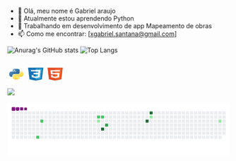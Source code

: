 - 👋 Olá, meu nome é Gabriel araujo
- 🌱 Atualmente estou aprendendo Python
- 💼 Trabalhando em desenvolvimento de app Mapeamento de obras
- 📫  Como me encontrar: [xgabriel.santana@gmail.com]
  
 ![Anurag's GitHub stats](https://github-readme-stats.vercel.app/api?username=GabrielAFds&show_icons=true&theme=radical)
 ![Top Langs](https://github-readme-stats.vercel.app/api/top-langs/?username=GabrielAFds&hide_progress=true)
<div style="display: inline_block"><br>
  <img align="center" alt="Gabriel-Python" height="30" width="40" src="https://raw.githubusercontent.com/devicons/devicon/master/icons/python/python-original.svg">
  <img align="center" alt="Gabriel-CSS" height="30" width="40" src="https://raw.githubusercontent.com/devicons/devicon/master/icons/css3/css3-original.svg">
  <img align="center" alt="Gabriel-HTML" height="30" width="40" src="https://raw.githubusercontent.com/devicons/devicon/master/icons/html5/html5-original.svg">
</div>
<br>
<div>
  <a href="https://www.linkedin.com/in/gabriel-araujo---/" target="_blank"><img src="https://img.shields.io/badge/LinkedIn-0077B5?style=for-the-badge&logo=linkedin&logoColor=white" target="_blank"></a>
</div>

![snake gif](https://github.com/GabrielAFds/GabrielAFds/blob/output/github-contribution-grid-snake.gif)

